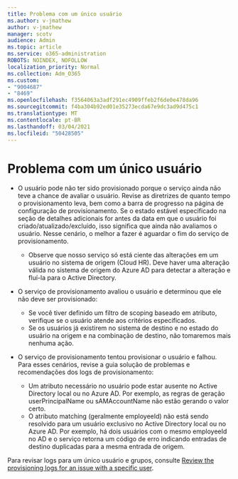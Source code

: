 ```yaml
---
title: Problema com um único usuário
ms.author: v-jmathew
author: v-jmathew
manager: scotv
audience: Admin
ms.topic: article
ms.service: o365-administration
ROBOTS: NOINDEX, NOFOLLOW
localization_priority: Normal
ms.collection: Adm_O365
ms.custom:
- "9004687"
- "8469"
ms.openlocfilehash: f3564063a3adf291ec4909ffeb2f6de0e478da96
ms.sourcegitcommit: f4ba304b92ed01e35273ecda67e9dc3ad9d475c1
ms.translationtype: MT
ms.contentlocale: pt-BR
ms.lasthandoff: 03/04/2021
ms.locfileid: "50428505"
---
```

# <a name="problem-with-single-user"></a>Problema com um único usuário

- O usuário pode não ter sido provisionado porque o serviço ainda não teve a chance de avaliar o usuário. Revise as diretrizes de quanto tempo o provisionamento leva, bem como a barra de progresso na página de configuração de provisionamento. Se o estado estável especificado na seção de detalhes adicionais for antes da data em que o usuário foi criado/atualizado/excluído, isso significa que ainda não avaliamos o usuário. Nesse cenário, o melhor a fazer é aguardar o fim do serviço de provisionamento.

  - Observe que nosso serviço só está ciente das alterações em um usuário no sistema de origem (Cloud HR). Deve haver uma alteração válida no sistema de origem do Azure AD para detectar a alteração e fluí-la para o Active Directory.
- O serviço de provisionamento avaliou o usuário e determinou que ele não deve ser provisionado:
  - Se você tiver definido um filtro de scoping baseado em atributo, verifique se o usuário atende aos critérios especificados.
  - Se os usuários já existirem no sistema de destino e no estado do usuário na origem e na combinação de destino, não tomaremos mais nenhuma ação.
- O serviço de provisionamento tentou provisionar o usuário e falhou. Para esses cenários, revise a guia solução de problemas e recomendações dos logs de provisionamento:
  - Um atributo necessário no usuário pode estar ausente no Active Directory local ou no Azure AD. Por exemplo, as regras de geração userPrincipalName ou sAMAccountName não estão gerando o valor certo.
  - O atributo matching (geralmente employeeId) não está sendo resolvido para um usuário exclusivo no Active Directory local ou no Azure AD. Por exemplo, há dois usuários com o mesmo employeeId no AD e o serviço retorna um código de erro indicando entradas de destino duplicadas para a mesma entrada de origem.

Para revisar logs para um único usuário e grupos, consulte [Review the provisioning logs for an issue with a specific user](https://docs.microsoft.com/azure/active-directory/reports-monitoring/concept-provisioning-logs).
